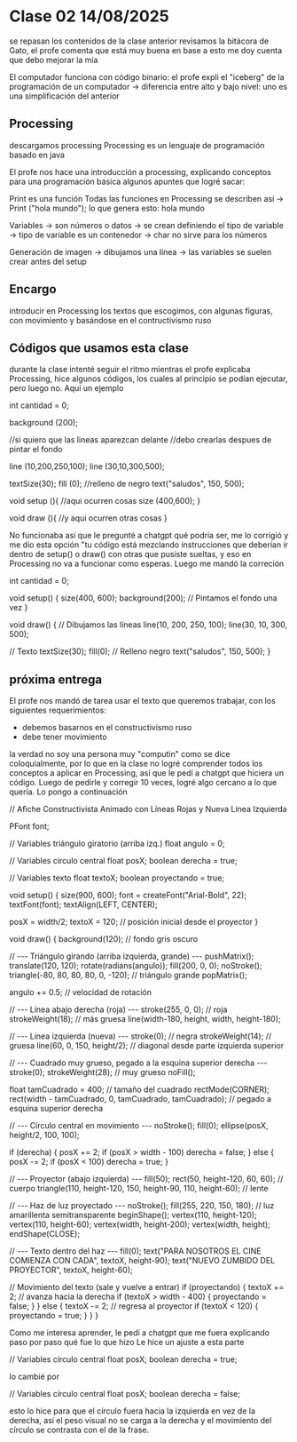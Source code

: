 # Clase 02 14/08/2025

se repasan los contenidos de la clase anterior
revisamos la bitácora de Gato, el profe comenta que está muy buena
en base a esto me doy cuenta que debo mejorar la mía

El computador funciona con código binario: el profe expli el "iceberg" de la programación de un computador
-> diferencia entre alto y bajo nivel: uno es una simplificación del anterior

## Processing
descargamos processing
Processing es un lenguaje de programación basado en java

El profe nos hace una introducción a processing, explicando conceptos para una programación básica
algunos apuntes que logré sacar:

Print es una función
Todas las funciones en Processing se describen así
  -> Print ("hola mundo");
  lo que genera esto: hola mundo

Variables
  -> son números o datos
  -> se crean definiendo el tipo de variable
    -> tipo de variable es un contenedor
  -> char no sirve para los números

Generación de imagen
  -> dibujamos una línea
  -> las variables se suelen crear antes del setup

## Encargo
introducir en Processing los textos que escogimos, con algunas figuras, con movimiento y basándose en el contructivismo ruso

## Códigos que usamos esta clase
durante la clase intenté seguir el ritmo mientras el profe explicaba Processing, hice algunos códigos, los cuales al principio se podían ejecutar, pero luego no. Aquí un ejemplo

int cantidad = 0;

background (200);

//si quiero que las lineas aparezcan delante
//debo crearlas despues de pintar el fondo

line (10,200,250,100);
line (30,10,300,500);

textSize(30);
fill (0); //relleno de negro
text("saludos", 150, 500);

void setup (){
  //aqui ocurren cosas
size (400,600);
}

void draw (){
  //y aqui ocurren otras cosas
}



No funcionaba así que le pregunté a chatgpt qué podría ser, me lo corrigió y me dio esta opción
"tu código está mezclando instrucciones que deberían ir dentro de setup() o draw() con otras que pusiste sueltas, y eso en Processing no va a funcionar como esperas. Luego me mandó la correción

int cantidad = 0;

void setup() {
  size(400, 600);
  background(200); // Pintamos el fondo una vez
}

void draw() {
  // Dibujamos las líneas
  line(10, 200, 250, 100);
  line(30, 10, 300, 500);

  // Texto
  textSize(30);
  fill(0); // Relleno negro
  text("saludos", 150, 500);
}

## próxima entrega
El profe nos mandó de tarea usar el texto que queremos trabajar, con los siguientes requerimientos:
- debemos basarnos en el constructivismo ruso
- debe tener movimiento

la verdad no soy una persona muy "computin" como se dice coloquialmente, por lo que en la clase no logré comprender todos los conceptos a aplicar en Processing, así que le pedí a chatgpt que hiciera un código. Luego de pedirle y corregir 10 veces, logré algo cercano a lo que quería. Lo pongo a continuación

// Afiche Constructivista Animado con Líneas Rojas y Nueva Línea Izquierda

PFont font;

// Variables triángulo giratorio (arriba izq.)
float angulo = 0;

// Variables círculo central
float posX;
boolean derecha = true;

// Variables texto
float textoX;
boolean proyectando = true;

void setup() {
  size(900, 600);
  font = createFont("Arial-Bold", 22);
  textFont(font);
  textAlign(LEFT, CENTER);
  
  posX = width/2;
  textoX = 120; // posición inicial desde el proyector
}

void draw() {
  background(120); // fondo gris oscuro
  
  // --- Triángulo girando (arriba izquierda, grande) ---
  pushMatrix();
  translate(120, 120);
  rotate(radians(angulo));
  fill(200, 0, 0);
  noStroke();
  triangle(-80, 80, 80, 80, 0, -120); // triángulo grande
  popMatrix();
  
  angulo += 0.5; // velocidad de rotación
  
  // --- Línea abajo derecha (roja) ---
  stroke(255, 0, 0); // roja
  strokeWeight(18); // más gruesa
  line(width-180, height, width, height-180);
  
  // --- Línea izquierda (nueva) ---
  stroke(0); // negra
  strokeWeight(14); // gruesa
  line(60, 0, 150, height/2); // diagonal desde parte izquierda superior
  
  // --- Cuadrado muy grueso, pegado a la esquina superior derecha ---
  stroke(0);
  strokeWeight(28); // muy grueso
  noFill();
  
  float tamCuadrado = 400; // tamaño del cuadrado
  rectMode(CORNER);
  rect(width - tamCuadrado, 0, tamCuadrado, tamCuadrado); // pegado a esquina superior derecha
  
  // --- Círculo central en movimiento ---
  noStroke();
  fill(0);
  ellipse(posX, height/2, 100, 100);
  
  if (derecha) {
    posX += 2;
    if (posX > width - 100) derecha = false;
  } else {
    posX -= 2;
    if (posX < 100) derecha = true;
  }
  
  // --- Proyector (abajo izquierda) ---
  fill(50);
  rect(50, height-120, 60, 60); // cuerpo
  triangle(110, height-120, 150, height-90, 110, height-60); // lente
  
  // --- Haz de luz proyectado ---
  noStroke();
  fill(255, 220, 150, 180); // luz amarillenta semitransparente
  beginShape();
  vertex(110, height-120);
  vertex(110, height-60);
  vertex(width, height-200);
  vertex(width, height);
  endShape(CLOSE);
  
  // --- Texto dentro del haz ---
  fill(0);
  text("PARA NOSOTROS EL CINE COMIENZA CON CADA", textoX, height-90);
  text("NUEVO ZUMBIDO DEL PROYECTOR", textoX, height-60);
  
  // Movimiento del texto (sale y vuelve a entrar)
  if (proyectando) {
    textoX += 2; // avanza hacia la derecha
    if (textoX > width - 400) {
      proyectando = false;
    }
  } else {
    textoX -= 2; // regresa al proyector
    if (textoX < 120) {
      proyectando = true;
    }
  }
}

Como me interesa aprender, le pedí a chatgpt que me fuera explicando paso por paso qué fue lo que hizo
Le hice un ajuste a esta parte

// Variables círculo central
float posX;
boolean derecha = true;

lo cambié por

// Variables círculo central
float posX;
boolean derecha = false;

esto lo hice para que el círculo fuera hacia la izquierda en vez de la derecha, así el peso visual no se carga a la derecha y el movimiento del círculo se contrasta con el de la frase.
